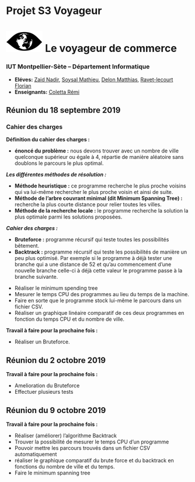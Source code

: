 # Projet S3 Voyageur


# ![](logo-voyageur.png) Le voyageur de commerce
### IUT Montpellier-Sète – Département Informatique
* **Eléves:** [Zaid Nadir](mailto:nadir.zaid@umontpellier.fr), [Soysal Mathieu](mailto:mathieu.soysal@umontpellier.fr), [Delon Matthias](mailto:matthias.delon@umontpellier.fr), [Ravet-lecourt Florian](mailto:florian.ravet-lecourt@umontpellier.fr)
* **Enseignants:** [Coletta Rémi](mailto:remi.coletta@umontpellier.fr)

Réunion du 18 septembre 2019
----------------------------

### Cahier des charges

**Définition du cahier des charges :**

  * **énoncé du problème :** nous devons trouver avec un nombre de ville quelconque supérieur ou égale à 4, répartie de manière aléatoire sans doublons le parcours le plus optimal. 

***Les différentes méthodes de résolution :***

  * **Méthode heuristique :** ce programme recherche le plus proche voisins qui va lui-même rechercher le plus proche voisin et ainsi de suite.
  * **Méthode de l’arbre couvrant minimal (dit Minimum Spanning Tree) :** recherche la plus courte distance pour relier toutes les villes.
  * **Méthode de la recherche locale :** le programme recherche la solution la plus optimale parmi les solutions proposées.


***Cahier des charges :***

  * **Bruteforce :** programme récursif qui teste toutes les possibilités bêtement. 
  * **Backtrack :** programme récursif qui teste les possibilités de manière un peu plus optimisé. Par exemple si le programme à déjà tester une branche qui a une distance de 52 et qu’au commencement d’une nouvelle branche celle-ci à déjà cette valeur le programme passe à la branche suivante.
  - Réaliser le minimum spending tree
  - Mesurer le temps CPU des programmes au lieu du temps de la machine.
  - Faire en sorte que le programme stock lui-même le parcours dans un fichier CSV.
  - Réaliser un graphique linéaire comparatif de ces deux programmes en fonction du temps CPU et du nombre de ville.
  
  **Travail à faire pour la prochaine fois :**
  
  * Réaliser un Bruteforce.
  
  
   Réunion du 2 octobre 2019 
  -------------------------
  
   **Travail à faire pour la prochaine fois :**
   
   * Amelioration du Bruteforce
   * Effectuer plusieurs tests
   
  Réunion du 9 octobre 2019 
  -------------------------
  
  **Travail à faire pour la prochaine fois :**

* Réaliser (améliorer)  l’algorithme Backtrack
* Trouver la possibilité de mesurer le temps CPU d’un programme
* Pouvoir mettre les parcours trouvés dans un fichier CSV automatiquement
* réaliser le graphique comparatif du brute force et du backtrack en fonctions du nombre de ville et du temps.
* Faire le minimum spanning tree


